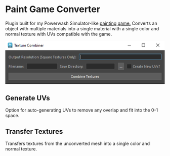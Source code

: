 # Paint Game Converter
Plugin built for my Powerwash Simulator-like [painting game.](https://github.com/JohnSchrullLopez/PaintSim)
Converts an object with multiple materials into a single material with a single color and normal texture with UVs compatible with the game.

<img src="./assets/Thumbnail.png">

## Generate UVs
Option for auto-generating UVs to remove any overlap and fit into the 0-1 space.

## Transfer Textures
Transfers textures from the unconverted mesh into a single color and normal texture.
